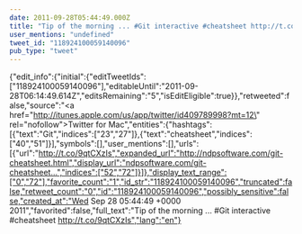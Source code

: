 ```yaml
---
date: 2011-09-28T05:44:49.000Z
title: "Tip of the morning ... #Git interactive #cheatsheet http://t.co/9qtCXzIs″"
user_mentions: "undefined"
tweet_id: "118924100059140096"
pub_type: "tweet"
---
```

{"edit_info":{"initial":{"editTweetIds":["118924100059140096"],"editableUntil":"2011-09-28T06:14:49.614Z","editsRemaining":"5","isEditEligible":true}},"retweeted":false,"source":"<a href=\"http://itunes.apple.com/us/app/twitter/id409789998?mt=12\" rel=\"nofollow\">Twitter for Mac</a>","entities":{"hashtags":[{"text":"Git","indices":["23","27"]},{"text":"cheatsheet","indices":["40","51"]}],"symbols":[],"user_mentions":[],"urls":[{"url":"http://t.co/9qtCXzIs","expanded_url":"http://ndpsoftware.com/git-cheatsheet.html","display_url":"ndpsoftware.com/git-cheatsheet…","indices":["52","72"]}]},"display_text_range":["0","72"],"favorite_count":"1","id_str":"118924100059140096","truncated":false,"retweet_count":"0","id":"118924100059140096","possibly_sensitive":false,"created_at":"Wed Sep 28 05:44:49 +0000 2011","favorited":false,"full_text":"Tip of the morning ... #Git interactive #cheatsheet http://t.co/9qtCXzIs","lang":"en"}
